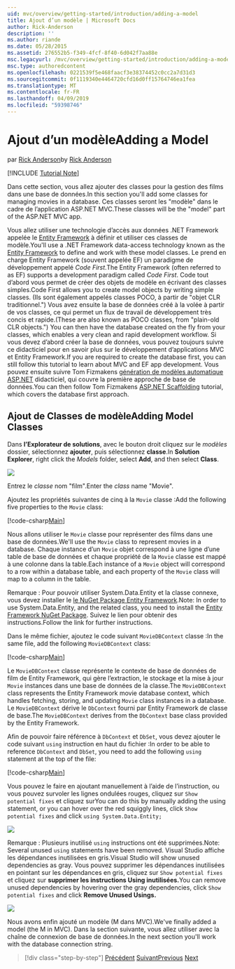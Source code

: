 ```yaml
---
uid: mvc/overview/getting-started/introduction/adding-a-model
title: Ajout d’un modèle | Microsoft Docs
author: Rick-Anderson
description: ''
ms.author: riande
ms.date: 05/28/2015
ms.assetid: 276552b5-f349-4fcf-8f40-6d042f7aa88e
msc.legacyurl: /mvc/overview/getting-started/introduction/adding-a-model
msc.type: authoredcontent
ms.openlocfilehash: 0221539f5e468faacf3e38374452c0cc2a7d31d3
ms.sourcegitcommit: 0f1119340e4464720cfd16d0ff15764746ea1fea
ms.translationtype: MT
ms.contentlocale: fr-FR
ms.lasthandoff: 04/09/2019
ms.locfileid: "59398746"
---
```

# <a name="adding-a-model"></a><span data-ttu-id="55359-102">Ajout d’un modèle</span><span class="sxs-lookup"><span data-stu-id="55359-102">Adding a Model</span></span>

<span data-ttu-id="55359-103">par [Rick Anderson]((https://twitter.com/RickAndMSFT))</span><span class="sxs-lookup"><span data-stu-id="55359-103">by [Rick Anderson]((https://twitter.com/RickAndMSFT))</span></span>

[!INCLUDE [Tutorial Note](sample/code-location.md)]

<span data-ttu-id="55359-104">Dans cette section, vous allez ajouter des classes pour la gestion des films dans une base de données.</span><span class="sxs-lookup"><span data-stu-id="55359-104">In this section you'll add some classes for managing movies in a database.</span></span> <span data-ttu-id="55359-105">Ces classes seront les &quot;modèle&quot; dans le cadre de l’application ASP.NET MVC.</span><span class="sxs-lookup"><span data-stu-id="55359-105">These classes will be the &quot;model&quot; part of the ASP.NET MVC app.</span></span>

<span data-ttu-id="55359-106">Vous allez utiliser une technologie d’accès aux données .NET Framework appelée le [Entity Framework](https://docs.microsoft.com/ef/) à définir et utiliser ces classes de modèle.</span><span class="sxs-lookup"><span data-stu-id="55359-106">You'll use a .NET Framework data-access technology known as the [Entity Framework](https://docs.microsoft.com/ef/) to define and work with these model classes.</span></span> <span data-ttu-id="55359-107">Le prend en charge Entity Framework (souvent appelée EF) un paradigme de développement appelé *Code First*.</span><span class="sxs-lookup"><span data-stu-id="55359-107">The Entity Framework (often referred to as EF) supports a development paradigm called *Code First*.</span></span> <span data-ttu-id="55359-108">Code tout d’abord vous permet de créer des objets de modèle en écrivant des classes simples.</span><span class="sxs-lookup"><span data-stu-id="55359-108">Code First allows you to create model objects by writing simple classes.</span></span> <span data-ttu-id="55359-109">(Ils sont également appelés classes POCO, à partir de &quot;objet CLR traditionnel.&quot;) Vous avez ensuite la base de données créé à la volée à partir de vos classes, ce qui permet un flux de travail de développement très concis et rapide.</span><span class="sxs-lookup"><span data-stu-id="55359-109">(These are also known as POCO classes, from &quot;plain-old CLR objects.&quot;) You can then have the database created on the fly from your classes, which enables a very clean and rapid development workflow.</span></span> <span data-ttu-id="55359-110">Si vous devez d’abord créer la base de données, vous pouvez toujours suivre ce didacticiel pour en savoir plus sur le développement d’applications MVC et Entity Framework.</span><span class="sxs-lookup"><span data-stu-id="55359-110">If you are required to create the database first, you can still follow this tutorial to learn about MVC and EF app development.</span></span> <span data-ttu-id="55359-111">Vous pouvez ensuite suivre Tom Fizmakens [génération de modèles automatique ASP.NET](xref:visual-studio/overview/2013/aspnet-scaffolding-overview) didacticiel, qui couvre la première approche de base de données.</span><span class="sxs-lookup"><span data-stu-id="55359-111">You can then follow Tom Fizmakens [ASP.NET Scaffolding](xref:visual-studio/overview/2013/aspnet-scaffolding-overview) tutorial, which covers the database first approach.</span></span>

## <a name="adding-model-classes"></a><span data-ttu-id="55359-112">Ajout de Classes de modèle</span><span class="sxs-lookup"><span data-stu-id="55359-112">Adding Model Classes</span></span>

<span data-ttu-id="55359-113">Dans **l’Explorateur de solutions**, avec le bouton droit cliquez sur le *modèles* dossier, sélectionnez **ajouter**, puis sélectionnez **classe**.</span><span class="sxs-lookup"><span data-stu-id="55359-113">In **Solution Explorer**, right click the *Models* folder, select **Add**, and then select **Class**.</span></span>

![](adding-a-model/_static/image1.png)

<span data-ttu-id="55359-114">Entrez le *classe* nom &quot;film&quot;.</span><span class="sxs-lookup"><span data-stu-id="55359-114">Enter the *class* name &quot;Movie&quot;.</span></span>

<span data-ttu-id="55359-115">Ajoutez les propriétés suivantes de cinq à la `Movie` classe :</span><span class="sxs-lookup"><span data-stu-id="55359-115">Add the following five properties to the `Movie` class:</span></span>

[!code-csharp[Main](adding-a-model/samples/sample1.cs)]

<span data-ttu-id="55359-116">Nous allons utiliser le `Movie` classe pour représenter des films dans une base de données.</span><span class="sxs-lookup"><span data-stu-id="55359-116">We'll use the `Movie` class to represent movies in a database.</span></span> <span data-ttu-id="55359-117">Chaque instance d’un `Movie` objet correspond à une ligne d’une table de base de données et chaque propriété de la `Movie` classe est mappé à une colonne dans la table.</span><span class="sxs-lookup"><span data-stu-id="55359-117">Each instance of a `Movie` object will correspond to a row within a database table, and each property of the `Movie` class will map to a column in the table.</span></span>

<span data-ttu-id="55359-118">Remarque : Pour pouvoir utiliser System.Data.Entity et la classe connexe, vous devez installer le [le NuGet Package Entity Framework](https://www.nuget.org/packages/EntityFramework/).</span><span class="sxs-lookup"><span data-stu-id="55359-118">Note: In order to use System.Data.Entity, and the related class, you need to install the [Entity Framework NuGet Package](https://www.nuget.org/packages/EntityFramework/).</span></span> <span data-ttu-id="55359-119">Suivez le lien pour obtenir des instructions.</span><span class="sxs-lookup"><span data-stu-id="55359-119">Follow the link for further instructions.</span></span>

<span data-ttu-id="55359-120">Dans le même fichier, ajoutez le code suivant `MovieDBContext` classe :</span><span class="sxs-lookup"><span data-stu-id="55359-120">In the same file, add the following `MovieDBContext` class:</span></span>

[!code-csharp[Main](adding-a-model/samples/sample2.cs?highlight=2,15-18)]

<span data-ttu-id="55359-121">Le `MovieDBContext` classe représente le contexte de base de données de film de Entity Framework, qui gère l’extraction, le stockage et la mise à jour `Movie` instances dans une base de données de la classe.</span><span class="sxs-lookup"><span data-stu-id="55359-121">The `MovieDBContext` class represents the Entity Framework movie database context, which handles fetching, storing, and updating `Movie` class instances in a database.</span></span> <span data-ttu-id="55359-122">Le `MovieDBContext` dérive le `DbContext` fourni par Entity Framework de classe de base.</span><span class="sxs-lookup"><span data-stu-id="55359-122">The `MovieDBContext` derives from the `DbContext` base class provided by the Entity Framework.</span></span>

<span data-ttu-id="55359-123">Afin de pouvoir faire référence à `DbContext` et `DbSet`, vous devez ajouter le code suivant `using` instruction en haut du fichier :</span><span class="sxs-lookup"><span data-stu-id="55359-123">In order to be able to reference `DbContext` and `DbSet`, you need to add the following `using` statement at the top of the file:</span></span>

[!code-csharp[Main](adding-a-model/samples/sample3.cs)]

<span data-ttu-id="55359-124">Vous pouvez le faire en ajoutant manuellement à l’aide de l’instruction, ou vous pouvez survoler les lignes ondulées rouges, cliquez sur `Show potential fixes` et cliquez sur</span><span class="sxs-lookup"><span data-stu-id="55359-124">You can do this by manually adding the using statement, or you can hover over the red squiggly lines, click `Show potential fixes` and click</span></span> `using System.Data.Entity;`

![](adding-a-model/_static/image2.png)

<span data-ttu-id="55359-125">Remarque : Plusieurs inutilisé `using` instructions ont été supprimées.</span><span class="sxs-lookup"><span data-stu-id="55359-125">Note: Several unused `using` statements have been removed.</span></span> <span data-ttu-id="55359-126">Visual Studio affiche les dépendances inutilisées en gris.</span><span class="sxs-lookup"><span data-stu-id="55359-126">Visual Studio will show unused dependencies as gray.</span></span> <span data-ttu-id="55359-127">Vous pouvez supprimer les dépendances inutilisées en pointant sur les dépendances en gris, cliquez sur `Show potential fixes` et cliquez sur **supprimer les instructions Using inutilisées.**</span><span class="sxs-lookup"><span data-stu-id="55359-127">You can remove unused dependencies by hovering over the gray dependencies, click `Show potential fixes` and click **Remove Unused Usings.**</span></span>

![](adding-a-model/_static/image3.png)

<span data-ttu-id="55359-128">Nous avons enfin ajouté un modèle (M dans MVC).</span><span class="sxs-lookup"><span data-stu-id="55359-128">We've finally added a model (the M in MVC).</span></span> <span data-ttu-id="55359-129">Dans la section suivante, vous allez utiliser avec la chaîne de connexion de base de données.</span><span class="sxs-lookup"><span data-stu-id="55359-129">In the next section you'll work with the database connection string.</span></span>

> [!div class="step-by-step"]
> <span data-ttu-id="55359-130">[Précédent](adding-a-view.md)
> [Suivant](creating-a-connection-string.md)</span><span class="sxs-lookup"><span data-stu-id="55359-130">[Previous](adding-a-view.md)
[Next](creating-a-connection-string.md)</span></span>
